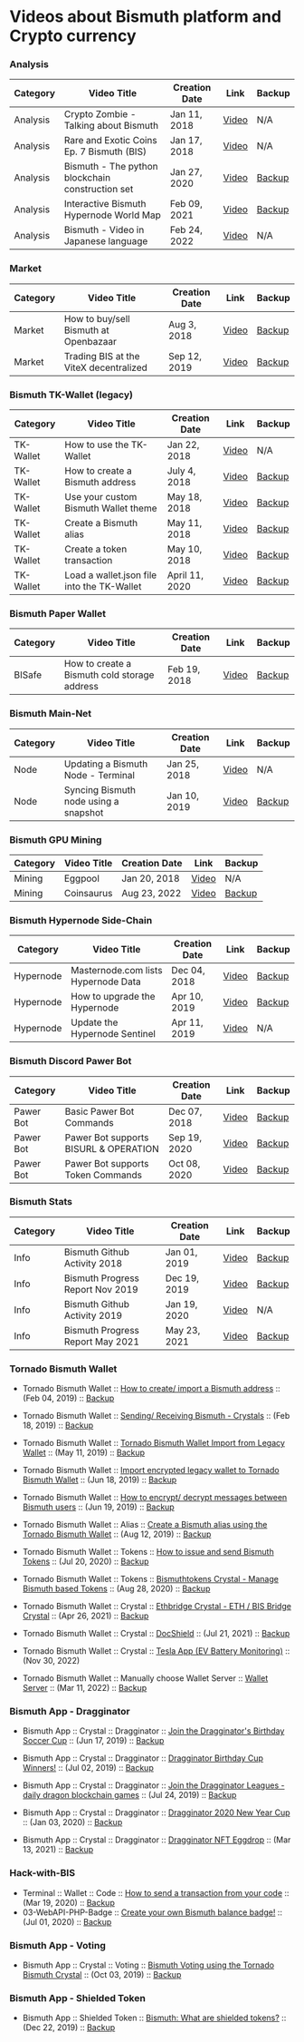 # Videos about Bismuth platform and Crypto currency

### Analysis

| Category | Video Title | Creation Date |  Link | Backup |
|----------|-------------|---------------|--------------|--------|
| Analysis | Crypto Zombie - Talking about Bismuth | Jan 11, 2018 | [Video](https://youtu.be/2o8pO9s9DOY?t=1118) | N/A |
| Analysis | Rare and Exotic Coins Ep. 7 Bismuth (BIS) | Jan 17, 2018 | [Video](https://www.youtube.com/watch?v=YRGnuVaxU1Q) | N/A |
| Analysis | Bismuth - The python blockchain construction set | Jan 27, 2020 | [Video](https://youtu.be/y3r3WcT3P2Q) | [Backup](https://lbry.tv/@bitsignal:a/Bismuth:e) |
| Analysis | Interactive Bismuth Hypernode World Map | Feb 09, 2021 | [Video](https://youtu.be/wD8i4lr4J2c) | [Backup](https://lbry.tv/@bitsignal:a/bis-hypernode-world-map:5) |
| Analysis | Bismuth - Video in Japanese language | Feb 24, 2022 | [Video](https://youtu.be/bOZKVf8yoH8) | N/A |


### Market

| Category | Video Title | Creation Date |  Link | Backup |
|----------|-------------|---------------|--------------|--------|
| Market | How to buy/sell Bismuth at Openbazaar | Aug 3, 2018 | [Video](https://youtu.be/osVE05jrdXg) | [Backup](https://lbry.tv/@bitsignal:a/how-to-sell-cryptocurrency-using-the:f) |
| Market | Trading BIS at the ViteX decentralized | Sep 12, 2019 | [Video](https://youtu.be/dBAFJBAHSWw) | [Backup](https://lbry.tv/@bitsignal:a/trading-bis-a-decentralized-crypto:8) |


### Bismuth TK-Wallet (legacy)

| Category | Video Title | Creation Date |  Link | Backup |
|----------|-------------|---------------|--------------|--------|
| TK-Wallet | How to use the TK-Wallet | Jan 22, 2018 | [Video](https://youtu.be/A3moeQ7PwLM) | N/A |
| TK-Wallet | How to create a Bismuth address | July 4, 2018 | [Video](https://youtu.be/-c1FnbnFyOs) | [Backup](https://lbry.tv/@bitsignal:a/how-to-create-a-bismuth-address:4) |
| TK-Wallet | Use your custom Bismuth Wallet theme | May 18, 2018 | [Video](https://youtu.be/EIkWo6GjCj4) | [Backup](https://lbry.tv/@bitsignal:a/bismuth-wallet-themes:7) |
| TK-Wallet | Create a Bismuth alias | May 11, 2018 | [Video](https://youtu.be/Jb8bcGG5N5k) | [Backup](https://lbry.tv/@bitsignal:a/creating-a-bismuth-alias:6) |
| TK-Wallet | Create a token transaction | May 10, 2018 | [Video](https://youtu.be/DSi0NJD4fQg) | [Backup](https://lbry.tv/@bitsignal:a/creating-a-bismuth-cryptocurrency-token:7) |
| TK-Wallet | Load a wallet.json file into the TK-Wallet | April 11, 2020 | [Video](https://youtu.be/DQLPhXin8TA) | [Backup](https://lbry.tv/@bitsignal:a/2020-04-11-Bismuth-tk-wallet2:4) |


### Bismuth Paper Wallet

| Category | Video Title | Creation Date |  Link | Backup |
|----------|-------------|---------------|--------------|--------|
| BISafe | How to create a Bismuth cold storage address | Feb 19, 2018 | [Video](https://youtu.be/HB4HREjKJJc) | [Backup](https://lbry.tv/@bitsignal:a/bismuth-cold-storage-wallet:7) |


### Bismuth Main-Net

| Category | Video Title | Creation Date |  Link | Backup |
|----------|-------------|---------------|--------------|--------|
| Node | Updating a Bismuth Node - Terminal | Jan 25, 2018 | [Video](https://youtu.be/wXsBXK5Yo2s) | N/A |
| Node | Syncing Bismuth node using a snapshot | Jan 10, 2019 | [Video](https://youtu.be/RQfBeZTgFZo) | [Backup](https://lbry.tv/@bitsignal:a/how-to-sync-your-bismuth-node-using-a:4) |


### Bismuth GPU Mining
  
| Category | Video Title | Creation Date |  Link | Backup |
|----------|-------------|---------------|--------------|--------|
| Mining | Eggpool | Jan 20, 2018 | [Video](https://youtu.be/iLzSRoSX6Xw) | N/A |
| Mining | Coinsaurus | Aug 23, 2022 | [Video](https://youtu.be/EqRENet5EOM) | [Backup](https://odysee.com/@bitsignal:a/gpu-mining-bismuth-python-blockchain:a) |


### Bismuth Hypernode Side-Chain

| Category | Video Title | Creation Date |  Link | Backup |
|----------|-------------|---------------|--------------|--------|
| Hypernode | Masternode.com lists Hypernode Data | Dec 04, 2018 | [Video](https://youtu.be/eVN7mXarrfI) |[Backup](https://lbry.tv/@bitsignal:a/bismuth-hypernode-listed-on-masternodec:e) |
| Hypernode | How to upgrade the Hypernode | Apr 10, 2019 | [Video](https://youtu.be/3hNaV3jWf_w) | [Backup](https://lbry.tv/@bitsignal:a/how-to-upgrade-a-bismuth-hypernode:1) |
| Hypernode | Update the Hypernode Sentinel | Apr 11, 2019 | [Video](https://youtu.be/J5CMRhWpiNE) | N/A |


### Bismuth Discord Pawer Bot

| Category | Video Title | Creation Date |  Link | Backup |
|----------|-------------|---------------|--------------|--------|
| Pawer Bot | Basic Pawer Bot Commands | Dec 07, 2018 | [Video](https://youtu.be/j2GT-LDS-x8) | [Backup](https://lbry.tv/@bitsignal:a/use-the-pawer-bismuth-bot-to-create-an:7) |
| Pawer Bot | Pawer Bot supports BISURL & OPERATION | Sep 19, 2020 | [Video](https://youtu.be/ICGtzxTFjDY) | [Backup](https://lbry.tv/@bitsignal:a/bismuth-pawer-bot:4) |
| Pawer Bot | Pawer Bot supports Token Commands | Oct 08, 2020 | [Video](https://youtu.be/BYZFjTskhJw) | [Backup](https://open.lbry.com/@bitsignal:a/Bismuth---Discord-Pawer-Bot-Token-commands-added:e?r=Cs8xYuMLLM6cpLkssEHZ4mSUX8Py3S4D) |


### Bismuth Stats

| Category | Video Title | Creation Date |  Link | Backup |
|----------|-------------|---------------|--------------|--------|
| Info | Bismuth Github Activity 2018 | Jan 01, 2019 | [Video](https://youtu.be/02VGbGV6Rks) | [Backup](https://lbry.tv/@bitsignal:a/bismuth-is-evolving:7) |
| Info | Bismuth Progress Report Nov 2019 | Dec 19, 2019 | [Video](https://youtu.be/ejbR_PXCo1g) | [Backup](https://lbry.tv/@bitsignal:a/crypto-bismuth-progress-report-2019-11:9) |
| Info | Bismuth Github Activity 2019 | Jan 19, 2020 | [Video](https://youtu.be/Qmxw6KGu8y8) | N/A |
| Info | Bismuth Progress Report May 2021 | May 23, 2021 | [Video](https://youtu.be/DbYCGUYlvrY) | [Backup](https://odysee.com/@Bismuth:f/BIS-Progress-Report-05-21:3) |


### Tornado Bismuth Wallet

* Tornado Bismuth Wallet :: [How to create/ import a Bismuth address](https://youtu.be/EzrPu9xbDsU) :: (Feb 04, 2019) :: [Backup](https://lbry.tv/@bitsignal:a/how-to-create-a-public-address-using-the:b)  
  
* Tornado Bismuth Wallet :: [Sending/ Receiving Bismuth - Crystals](https://www.youtube.com/watch?v=LtGSduoQADo) :: (Feb 18, 2019) :: [Backup](https://lbry.tv/@bitsignal:a/tornado-bismuth-wallet-sending-receiving:b)  
    
* Tornado Bismuth Wallet :: [Tornado Bismuth Wallet Import from Legacy Wallet](https://youtu.be/zZgt-e1mluw) :: (May 11, 2019) :: [Backup](https://lbry.tv/@bitsignal:a/tornado-bismuth-wallet-import-from:b)  

* Tornado Bismuth Wallet :: [Import encrypted legacy wallet to Tornado Bismuth Wallet](https://youtu.be/st2KP2qIpE4) :: (Jun 18, 2019) :: [Backup](https://lbry.tv/@bitsignal:a/import-encrypted-legacy-wallet-to:6)  
  
* Tornado Bismuth Wallet :: [How to encrypt/ decrypt messages between Bismuth users](https://youtu.be/jg9IiQisX-I) :: (Jun 19, 2019) :: [Backup](https://lbry.tv/@bitsignal:a/how-to-encrypt-decrypt-messages-between:3)  

* Tornado Bismuth Wallet ::  Alias :: [Create a Bismuth alias using the Tornado Bismuth Wallet](https://youtu.be/91azxuiT3nA) :: (Aug 12, 2019) :: [Backup](https://lbry.tv/@bitsignal:a/create-a-bismuth-alias-using-the-tornado:8)  

* Tornado Bismuth Wallet ::  Tokens :: [How to issue and send Bismuth Tokens](https://youtu.be/mZfsWmK_m7I) :: (Jul 20, 2020) :: [Backup](https://lbry.tv/@bitsignal:a/Bismuth-Tokens:3)  

* Tornado Bismuth Wallet ::  Tokens :: [Bismuthtokens Crystal - Manage Bismuth based Tokens](https://youtu.be/ulgSleftzCE) :: (Aug 28, 2020) :: [Backup](https://lbry.tv/@bitsignal:a/Manage-your-Bismuth-based-Tokens-from-within-the-Tornado-Wallet:a)  

* Tornado Bismuth Wallet ::  Crystal :: [Ethbridge Crystal - ETH / BIS Bridge Crystal](https://youtu.be/6CdenJJ28N4) :: (Apr 26, 2021) :: [Backup](https://odysee.com/@bitsignal:a/eth-bis-bridge-crystal:9?r=4TA11csh7aPkphHACf11FweR3DBAgvsi)  

* Tornado Bismuth Wallet ::  Crystal :: [DocShield](https://youtu.be/AsHfUhrBch4) :: (Jul 21, 2021) :: [Backup](https://odysee.com/@Bismuth:f/Bismuth_DocShield:9)  

* Tornado Bismuth Wallet ::  Crystal :: [Tesla App (EV Battery Monitoring)](https://youtu.be/WuF7_-dbcHg) :: (Nov 30, 2022)  

* Tornado Bismuth Wallet ::  Manually choose Wallet Server :: [Wallet Server](https://youtu.be/Zo1oLAw-9kk) :: (Mar 11, 2022) :: [Backup](https://odysee.com/@bitsignal:a/tornado-bismuth-wallet-manually-choose:7)  

### Bismuth App - Dragginator

* Bismuth App :: Crystal :: Dragginator :: [Join the Dragginator's Birthday Soccer Cup](https://youtu.be/Wsbm1wYeX_g) :: (Jun 17, 2019) :: [Backup](https://lbry.tv/@bitsignal:a/join-the-dragginator-s-birthday-soccer:b)  

* Bismuth App :: Crystal :: Dragginator :: [Dragginator Birthday Cup Winners!](https://youtu.be/X6flrvfnscg) :: (Jul 02, 2019) :: [Backup](https://lbry.tv/@bitsignal:a/dragginator-birthday-cup-winners:3)  

* Bismuth App :: Crystal :: Dragginator :: [Join the Dragginator Leagues - daily dragon blockchain games](https://youtu.be/WGS4NB9jENg) :: (Jul 24, 2019) :: [Backup](https://lbry.tv/@bitsignal:a/join-the-dragginator-leagues-daily:4)  

* Bismuth App :: Crystal :: Dragginator :: [Dragginator 2020 New Year Cup](https://youtu.be/wP1tV2jIHSo) :: (Jan 03, 2020) :: [Backup](https://lbry.tv/@bitsignal:a/dragginator-2020-new-year-cup:4)  

* Bismuth App :: Crystal :: Dragginator :: [Dragginator NFT Eggdrop](https://youtu.be/tNB90bMfjGw) :: (Mar 13, 2021) :: [Backup](https://open.lbry.com/@bitsignal:a/nft:a?r=7fkzC4ku6tVYZ3b5MWZSXPciu8EX3aCy)  


### Hack-with-BIS

* Terminal :: Wallet :: Code :: [How to send a transaction from your code](https://www.youtube.com/watch?v=Ls2bFK71VaI) :: (Mar 19, 2020) :: [Backup](https://lbry.tv/@bitsignal:a/bismuth-send-tx-from-code:c)  
* 03-WebAPI-PHP-Badge :: [Create your own Bismuth balance badge!](https://www.youtube.com/watch?v=jYP12BOaTzI) :: (Jul 01, 2020) :: [Backup](https://lbry.tv/@bitsignal:a/bismuth-badge-2020-07-01-15.25.36:e)

### Bismuth App - Voting 

* Bismuth App :: Crystal :: Voting ::  [Bismuth Voting using the Tornado Bismuth Crystal](https://youtu.be/aiy4fTuDXy8) :: (Oct 03, 2019) :: [Backup](https://lbry.tv/@bitsignal:a/bismuth-voting-using-the-tornado-bismuth:e)  

### Bismuth App - Shielded Token 

* Bismuth App :: Shielded Token :: [Bismuth: What are shielded tokens?](https://youtu.be/SHNQHmZZKdo) :: (Dec 22, 2019) :: [Backup](https://lbry.tv/@bitsignal:a/bismuth-what-are-shielded-tokens:7)  